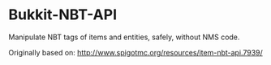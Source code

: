 # Bukkit-NBT-API
Manipulate NBT tags of items and entities, safely, without NMS code.

Originally based on: http://www.spigotmc.org/resources/item-nbt-api.7939/
